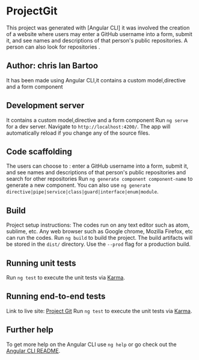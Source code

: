 # ProjectGit

This project was generated with [Angular CLI]
it was involved the creation of a website where users may enter a GitHub username into a form, submit it, and see names and descriptions of that person's public repositories. A person can also look for repositories .

## Author: chris Ian Bartoo

 It has been made using Angular CLI,it contains a custom model,directive and a form component

## Development server

It contains a custom model,directive and a form component
Run `ng serve` for a dev server. Navigate to `http://localhost:4200/`. The app will automatically reload if you change any of the source files.


## Code scaffolding

The users can choose to : enter a GitHub username into a form, submit it, and see names and descriptions of that person's public repositories and search for other repositories
Run `ng generate component component-name` to generate a new component. You can also use `ng generate directive|pipe|service|class|guard|interface|enum|module`.


## Build

Project setup instructions: The codes run on any text editor such as atom, sublime, etc. Any web browser such as Google chrome, Mozilla Firefox, etc can run the codes.
Run `ng build` to build the project. The build artifacts will be stored in the `dist/` directory. Use the `--prod` flag for a production build.


## Running unit tests

Run `ng test` to execute the unit tests via [Karma](https://karma-runner.github.io).

## Running end-to-end tests

Link to live site: <a href="https://chrikin1.github.io/project-git/">Project Git<a>
Run `ng test` to execute the unit tests via [Karma](https://karma-runner.github.io).


## Further help

To get more help on the Angular CLI use `ng help` or go check out the [Angular CLI README](https://github.com/angular/angular-cli/blob/master/README.md).
